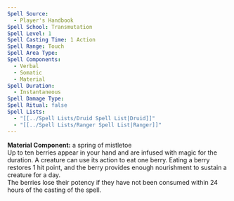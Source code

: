 ```yaml
---
Spell Source:
  - Player's Handbook
Spell School: Transmutation
Spell Level: 1
Spell Casting Time: 1 Action
Spell Range: Touch
Spell Area Type: 
Spell Components:
  - Verbal
  - Somatic
  - Material
Spell Duration:
  - Instantaneous
Spell Damage Type: 
Spell Ritual: false
Spell Lists:
  - "[[../Spell Lists/Druid Spell List|Druid]]"
  - "[[../Spell Lists/Ranger Spell List|Ranger]]"
---
```


**Material Component:** a spring of mistletoe  
Up to ten berries appear in your hand and are infused with magic for the duration. A creature can use its action to eat one berry. Eating a berry restores 1 hit point, and the berry provides enough nourishment to sustain a creature for a day.  
The berries lose their potency if they have not been consumed within 24 hours of the casting of the spell.
